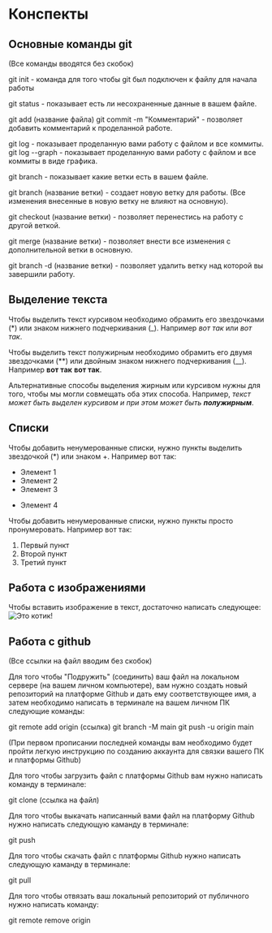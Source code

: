 # Конспекты

## Основные команды git 

(Все команды вводятся без скобок)

git init - команда для того чтобы git был подключен к файлу для начала работы

git status - показывает есть ли несохраненные данные в вашем файле.

git add (название файла)
git commit -m "Комментарий" - позволяет добавить комментарий к проделанной работе.

git log - показывает проделанную вами работу с файлом и все коммиты.
git log --graph - показывает проделанную вами работу с файлом и все коммиты в виде графика.

git branch - показывает какие ветки есть в вашем файле.

git branch (название ветки) - создает новую ветку для работы. (Все изменения внесенные в новую ветку не влияют на основную).

git checkout (название ветки) - позволяет перенестись на работу с другой веткой.

git merge (название ветки) - позволяет внести все изменения с дополнительной ветки в основную.

git branch -d (название ветки) - позволяет удалить ветку над которой вы завершили работу.

## Выделение текста

Чтобы выделить текст курсивом необходимо обрамить его звездочками (*) или знаком нижнего подчеркивания (_). Например *вот так* или _вот так_.

Чтобы выделить текст полужирным необходимо обрамить его двумя звездочками (**) или двойным знаком нижнего подчеркивания (__). Например **вот так** __вот так__.

Альтернативные способы выделения жирным или курсивом нужны для того, чтобы мы могли совмещать оба этих способа. Например, _текст может быть выделен курсивом и при этом может быть **полужирным**_.

## Списки

Чтобы добавить ненумерованные списки, нужно пункты выделить звездочкой (*) или знаком +.
Например вот так:
* Элемент 1
* Элемент 2
* Элемент 3
+ Элемент 4

Чтобы добавить ненумерованные списки, нужно пункты просто пронумеровать.
Например вот так:
1. Первый пункт
2. Второй пункт
3. Третий пункт

## Работа с изображениями

Чтобы вставить изображение в текст, достаточно написать следующее:
![Это котик!](Kotik.jpg)

## Работа с github

(Все ссылки на файл вводим без скобок)

Для того чтобы "Подружить" (соединить) ваш файл на локальном сервере (на вашем личном компьютере), вам нужно создать новый репозиторий на платформе Github и дать ему соответствующее имя, а затем необходимо написать в терминале на вашем личном ПК следующие команды:

git remote add origin (ссылка)
git branch -M main
git push -u origin main

(При первом прописании последней команды вам необходимо будет пройти легкую инструкцию по созданию аккаунта для связки вашего ПК и платформы Github)

Для того чтобы загрузить файл с платформы Github вам нужно написать команду в терминале:

git clone (ссылка на файл)

Для того чтобы выкачать написанный вами файл на платформу Github нужно написать следующую каманду в терминале:

git push

Для того чтобы скачать файл с платформы Github нужно написать следующую каманду в терминале:

git pull

Для того чтобы отвязать ваш локальный репозиторий от публичного нужно написать команду:

git remote remove origin